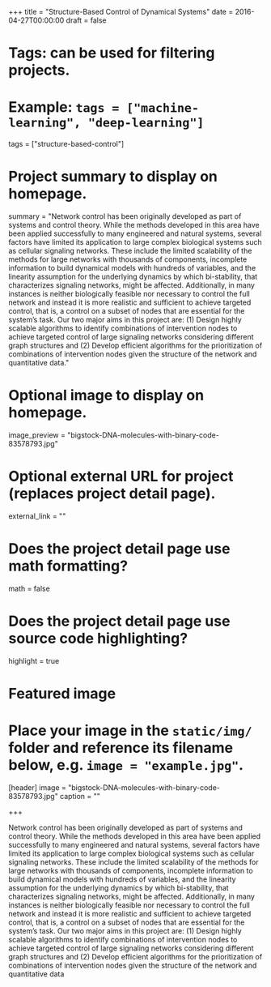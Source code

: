 +++
title = "Structure-Based Control of Dynamical Systems"
date = 2016-04-27T00:00:00
draft = false

# Tags: can be used for filtering projects.
# Example: `tags = ["machine-learning", "deep-learning"]`
tags = ["structure-based-control"]

# Project summary to display on homepage.
summary = "Network control has been originally developed as part of systems and control theory. While the methods developed in this area have been applied successfully to many engineered and natural systems, several factors have limited its application to large complex biological systems such as cellular signaling networks. These include the limited scalability of the methods for large networks with thousands of components, incomplete information to build dynamical models with hundreds of variables, and the linearity assumption for the underlying dynamics by which bi-stability, that characterizes signaling networks, might be affected. Additionally, in many instances is neither biologically feasible nor necessary to control the full network and instead it is more realistic and sufficient to achieve targeted control, that is, a control on a subset of nodes that are essential for the system’s task. Our two major aims in this project are: (1) Design highly scalable algorithms to identify combinations of intervention nodes to achieve targeted control of large signaling networks considering different graph structures and (2) Develop efficient algorithms for the prioritization of combinations of intervention nodes given the structure of the network and quantitative data."

# Optional image to display on homepage.
image_preview = "bigstock-DNA-molecules-with-binary-code-83578793.jpg"

# Optional external URL for project (replaces project detail page).
external_link = ""

# Does the project detail page use math formatting?
math = false

# Does the project detail page use source code highlighting?
highlight = true

# Featured image
# Place your image in the `static/img/` folder and reference its filename below, e.g. `image = "example.jpg"`.
[header]
image = "bigstock-DNA-molecules-with-binary-code-83578793.jpg"
caption = ""

+++

Network control has been originally developed as part of systems and control theory. While the methods developed in this area have been applied successfully to many engineered and natural systems, several factors have limited its application to large complex biological systems such as cellular signaling networks. These include the limited scalability of the methods for large networks with thousands of components, incomplete information to build dynamical models with hundreds of variables, and the linearity assumption for the underlying dynamics by which bi-stability, that characterizes signaling networks, might be affected. Additionally, in many instances is neither biologically feasible nor necessary to control the full network and instead it is more realistic and sufficient to achieve targeted control, that is, a control on a subset of nodes that are essential for the system’s task. Our two major aims in this project are: (1) Design highly scalable algorithms to identify combinations of intervention nodes to achieve targeted control of large signaling networks considering different graph structures and (2) Develop efficient algorithms for the prioritization of combinations of intervention nodes given the structure of the network and quantitative data